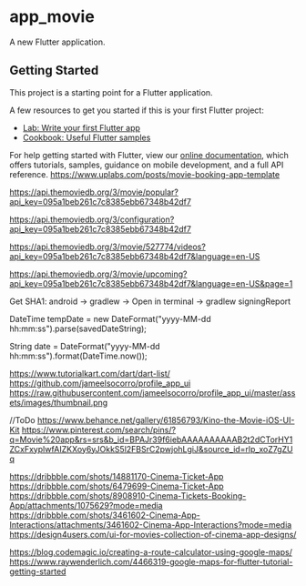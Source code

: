 # app_movie

A new Flutter application.

## Getting Started

This project is a starting point for a Flutter application.

A few resources to get you started if this is your first Flutter project:

- [Lab: Write your first Flutter app](https://flutter.dev/docs/get-started/codelab)
- [Cookbook: Useful Flutter samples](https://flutter.dev/docs/cookbook)

For help getting started with Flutter, view our
[online documentation](https://flutter.dev/docs), which offers tutorials,
samples, guidance on mobile development, and a full API reference.
https://www.uplabs.com/posts/movie-booking-app-template

https://api.themoviedb.org/3/movie/popular?api_key=095a1beb261c7c8385ebb67348b42df7

https://api.themoviedb.org/3/configuration?api_key=095a1beb261c7c8385ebb67348b42df7

https://api.themoviedb.org/3/movie/527774/videos?api_key=095a1beb261c7c8385ebb67348b42df7&language=en-US


https://api.themoviedb.org/3/movie/upcoming?api_key=095a1beb261c7c8385ebb67348b42df7&language=en-US&page=1

Get SHA1: android -> gradlew -> Open in terminal ->  gradlew signingReport


DateTime tempDate = new DateFormat("yyyy-MM-dd hh:mm:ss").parse(savedDateString);

String date = DateFormat("yyyy-MM-dd hh:mm:ss").format(DateTime.now());

https://www.tutorialkart.com/dart/dart-list/
https://github.com/jameelsocorro/profile_app_ui
https://raw.githubusercontent.com/jameelsocorro/profile_app_ui/master/assets/images/thumbnail.png


//ToDo https://www.behance.net/gallery/61856793/Kino-the-Movie-iOS-UI-Kit
https://www.pinterest.com/search/pins/?q=Movie%20app&rs=srs&b_id=BPAJr39f6iebAAAAAAAAAAB2t2dCTorHY1ZCxFxyplwfAIZKXoy6yJOkkS5l2FBSrC2pwjohLgiJ&source_id=rlp_xoZ7gZUq

https://dribbble.com/shots/14881170-Cinema-Ticket-App
https://dribbble.com/shots/6479699-Cinema-Ticket-App
https://dribbble.com/shots/8908910-Cinema-Tickets-Booking-App/attachments/1075629?mode=media
https://dribbble.com/shots/3461602-Cinema-App-Interactions/attachments/3461602-Cinema-App-Interactions?mode=media
https://design4users.com/ui-for-movies-collection-of-cinema-app-designs/

https://blog.codemagic.io/creating-a-route-calculator-using-google-maps/
https://www.raywenderlich.com/4466319-google-maps-for-flutter-tutorial-getting-started




